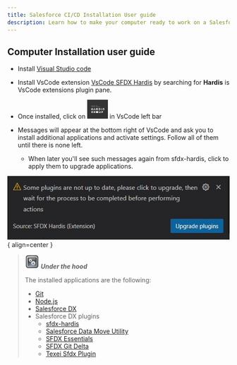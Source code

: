 ```yaml
---
title: Salesforce CI/CD Installation User guide
description: Learn how to make your computer ready to work on a Salesforce CI/CD project
---
```

<!-- markdownlint-disable MD013 -->

## Computer Installation user guide

- Install [Visual Studio code](https://code.visualstudio.com/)

- Install VsCode extension [VsCode SFDX Hardis](https://marketplace.visualstudio.com/items?itemName=NicolasVuillamy.vscode-sfdx-hardis) by searching for **Hardis** is VsCode extensions plugin pane.

- Once installed, click on ![Hardis Group button](https://github.com/hardisgroupcom/sfdx-hardis/raw/main/docs/assets/images/hardis-button.jpg) in VsCode left bar

- Messages will appear at the bottom right of VsCode and ask you to install additional applications and activate settings. Follow all of them until there is none left.
  - When later you'll see such messages again from sfdx-hardis, click to apply them to upgrade applications.

![](assets/images/msg-upgrade-plugins.jpg){ align=center }

> ![Under the hood](assets/images/engine.png) **_Under the hood_**
>
> The installed applications are the following:
>
> - [Git](https://git-scm.com/)
> - [Node.js](https://nodejs.org/en/)
> - [Salesforce DX](https://developer.salesforce.com/docs/atlas.en-us.sfdx_dev.meta/sfdx_dev/sfdx_dev_develop.htm)
> - Salesforce DX plugins
>   - [sfdx-hardis](https://github.com/hardisgroupcom/sfdx-hardis)
>   - [Salesforce Data Move Utility](https://github.com/forcedotcom/SFDX-Data-Move-Utility)
>   - [SFDX Essentials](https://github.com/nvuillam/sfdx-essentials)
>   - [SFDX Git Delta](https://github.com/scolladon/sfdx-git-delta)
>   - [Texei Sfdx Plugin](https://github.com/texei/texei-sfdx-plugin)



